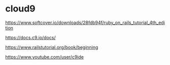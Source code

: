 # cloud9

https://www.softcover.io/downloads/28fdb94f/ruby_on_rails_tutorial_4th_edition

https://docs.c9.io/docs/

https://www.railstutorial.org/book/beginning

https://www.youtube.com/user/c9ide
